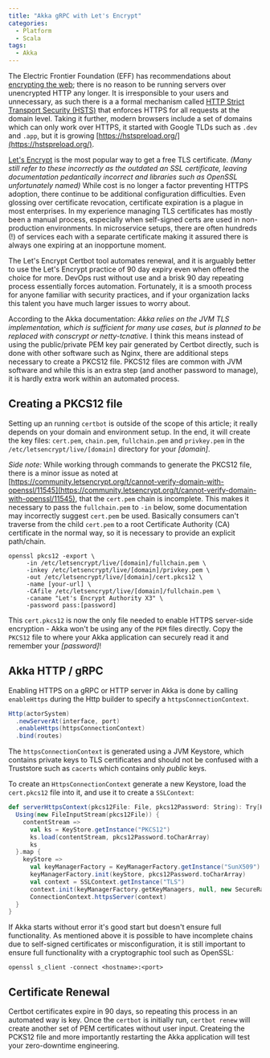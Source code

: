 ```yaml
---
title: "Akka gRPC with Let's Encrypt"
categories:
  - Platform
  - Scala
tags:
  - Akka
---
```

The Electric Frontier Foundation (EFF) has recommendations about [encrypting the web](https://www.eff.org/encrypt-the-web); there is no reason to be 
running servers over unencrypted HTTP any longer. It is irresponsible to your users and unnecessary, as such there is a a formal mechanism called [HTTP Strict Transport Security (HSTS)](https://en.wikipedia.org/wiki/HTTP_Strict_Transport_Security) that enforces HTTPS for all requests at the domain level. Taking it further, modern browsers include a set of domains which can only work over HTTPS, it started with Google TLDs such as `.dev` and `.app`, but it is growing [https://hstspreload.org/](https://hstspreload.org/). 

[Let's Encrypt](https://letsencrypt.org/) is the most popular way to get a free TLS certificate. _(Many still refer to these incorrectly as the outdated an SSL certificate, leaving documentation pedantically incorrect and libraries such as OpenSSL unfortunately named)_ While cost is no longer a factor preventing HTTPS adoption, there continue to be additional configuration difficulties. Even glossing over certificate revocation, certificate expiration is a plague in most enterprises.  In my experience managing TLS certificates has mostly been a manual process, especially when self-signed certs are used in non-production environments. In microservice setups, there are often hundreds (!) of services each with a separate certificate making it assured there is always one expiring at an inopportune moment.

The Let's Encrypt Certbot tool automates renewal, and it is arguably better to use the Let's Encrypt practice of 90 day expiry even when offered the choice for more. DevOps rust without use and a brisk 90 day repeating process essentially forces automation.  Fortunately, it is a smooth process for anyone familiar with security practices, and if your organization lacks this talent you have much larger issues to worry about.

According to the Akka documentation: _Akka relies on the JVM TLS implementation, which is sufficient for many use cases, but is planned to be replaced with conscrypt or netty-tcnative._  I think this means instead of using the public/private PEM key pair generated by Certbot directly, such is done with other software such as Nginx, there are additional steps necessary to create a PKCS12 file.  PKCS12 files are common with JVM software and while this is an extra step (and another password to manage), it is hardly extra work within an automated process.

## Creating a PKCS12 file

Setting up an running `certbot` is outside of the scope of this article; it really depends on your domain and environment setup.  In the end, it will create the key files: `cert.pem`, `chain.pem`, `fullchain.pem` and `privkey.pem` in the `/etc/letsencrypt/live/[domain]` directory for your _[domain]_.

_Side note:_ While working through commands to generate the PKCS12 file, there is a minor issue as noted at [https://community.letsencrypt.org/t/cannot-verify-domain-with-openssl/11545](https://community.letsencrypt.org/t/cannot-verify-domain-with-openssl/11545), that the `cert.pem` chain is incomplete.  This makes it necessary to pass the `fullchain.pem` to `-in` below, some documentation may incorrectly suggest `cert.pem` be used.  Basically consumers can't traverse from the child `cert.pem` to a root Certificate Authority (CA) certificate in the normal way, so it is necessary to provide an explicit path/chain.

```
openssl pkcs12 -export \
	 -in /etc/letsencrypt/live/[domain]/fullchain.pem \
	 -inkey /etc/letsencrypt/live/[domain]/privkey.pem \
	 -out /etc/letsencrypt/live/[domain]/cert.pkcs12 \
	 -name [your-url] \
	 -CAfile /etc/letsencrypt/live/[domain]/fullchain.pem \
	 -caname "Let's Encrypt Authority X3" \
	 -password pass:[password]
```

This `cert.pkcs12` is now the only file needed to enable HTTPS server-side encryption - Akka won't be using any of the `PEM` files directly.  Copy the `PKCS12` file to where your Akka application can securely read it and remember your _[password]_!

## Akka HTTP / gRPC

Enabling HTTPS on a gRPC or HTTP server in Akka is done by calling `enableHttps` during the Http builder to specify a `httpsConnectionContext`.

```scala
Http(actorSystem)
  .newServerAt(interface, port)
  .enableHttps(httpsConnectionContext)
  .bind(routes)
```

The `httpsConnectionContext` is generated using a JVM Keystore, which contains private keys to TLS certificates and should not be confused with a Truststore such as `cacerts` which contains only _public_ keys.

To create an `HttpsConnectionContext` generate a new Keystore, load the `cert.pkcs12` file into it, and use it to create a `SSLContext`:

```scala
def serverHttpsContext(pkcs12File: File, pkcs12Password: String): Try[HttpsConnectionContext] = {
  Using(new FileInputStream(pkcs12File)) {
    contentStream =>
      val ks = KeyStore.getInstance("PKCS12")
      ks.load(contentStream, pkcs12Password.toCharArray)
      ks
  }.map {
    keyStore =>
      val keyManagerFactory = KeyManagerFactory.getInstance("SunX509")
      keyManagerFactory.init(keyStore, pkcs12Password.toCharArray)
      val context = SSLContext.getInstance("TLS")
      context.init(keyManagerFactory.getKeyManagers, null, new SecureRandom)
      ConnectionContext.httpsServer(context)
  }
}
```

If Akka starts without error it's good start but doesn't ensure full functionality. As mentioned above it is possible to have incomplete chains due to self-signed certificates or misconfiguration, it is still important to ensure full functionality with a cryptographic tool such as OpenSSL:

```
openssl s_client -connect <hostname>:<port>
```

## Certificate Renewal

Certbot certificates expire in 90 days, so repeating this process in an automated way is key.  Once the `certbot` is initially run, `certbot renew` will create another set of PEM certificates without user input.  Createing the PCKS12 file and more importantly restarting the Akka application will test your zero-downtime engineering.
